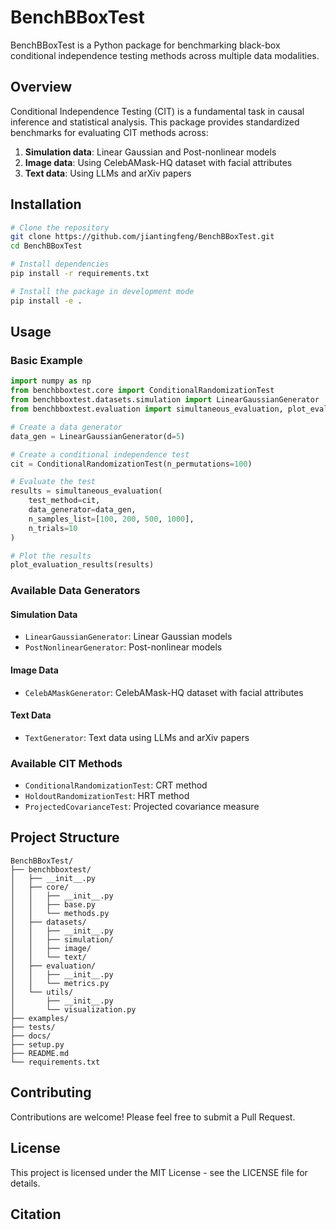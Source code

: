 # BenchBBoxTest

BenchBBoxTest is a Python package for benchmarking black-box conditional independence testing methods across multiple data modalities.

## Overview

Conditional Independence Testing (CIT) is a fundamental task in causal inference and statistical analysis. This package provides standardized benchmarks for evaluating CIT methods across:

1. **Simulation data**: Linear Gaussian and Post-nonlinear models
2. **Image data**: Using CelebAMask-HQ dataset with facial attributes
3. **Text data**: Using LLMs and arXiv papers

## Installation

```bash
# Clone the repository
git clone https://github.com/jiantingfeng/BenchBBoxTest.git
cd BenchBBoxTest

# Install dependencies
pip install -r requirements.txt

# Install the package in development mode
pip install -e .
```

## Usage

### Basic Example

```python
import numpy as np
from benchbboxtest.core import ConditionalRandomizationTest
from benchbboxtest.datasets.simulation import LinearGaussianGenerator
from benchbboxtest.evaluation import simultaneous_evaluation, plot_evaluation_results

# Create a data generator
data_gen = LinearGaussianGenerator(d=5)

# Create a conditional independence test
cit = ConditionalRandomizationTest(n_permutations=100)

# Evaluate the test
results = simultaneous_evaluation(
    test_method=cit,
    data_generator=data_gen,
    n_samples_list=[100, 200, 500, 1000],
    n_trials=10
)

# Plot the results
plot_evaluation_results(results)
```

### Available Data Generators

#### Simulation Data
- `LinearGaussianGenerator`: Linear Gaussian models
- `PostNonlinearGenerator`: Post-nonlinear models

#### Image Data
- `CelebAMaskGenerator`: CelebAMask-HQ dataset with facial attributes

#### Text Data
- `TextGenerator`: Text data using LLMs and arXiv papers

### Available CIT Methods

- `ConditionalRandomizationTest`: CRT method
- `HoldoutRandomizationTest`: HRT method
- `ProjectedCovarianceTest`: Projected covariance measure

## Project Structure

```
BenchBBoxTest/
├── benchbboxtest/
│   ├── __init__.py
│   ├── core/
│   │   ├── __init__.py
│   │   ├── base.py
│   │   └── methods.py
│   ├── datasets/
│   │   ├── __init__.py
│   │   ├── simulation/
│   │   ├── image/
│   │   └── text/
│   ├── evaluation/
│   │   ├── __init__.py
│   │   └── metrics.py
│   └── utils/
│       ├── __init__.py
│       └── visualization.py
├── examples/
├── tests/
├── docs/
├── setup.py
├── README.md
└── requirements.txt
```

## Contributing

Contributions are welcome! Please feel free to submit a Pull Request.

## License

This project is licensed under the MIT License - see the LICENSE file for details.

## Citation

